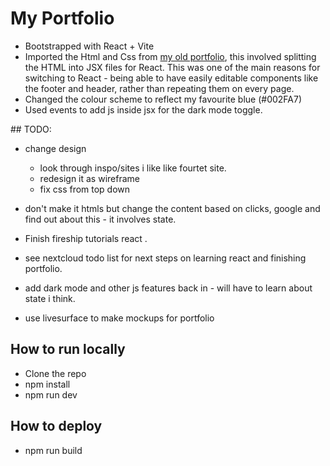 # My Portfolio

- Bootstrapped with React + Vite
- Imported the Html and Css from [my old portfolio](https://github.com/jones58/portfolio), this involved splitting the HTML into JSX files for React. This was one of the main reasons for switching to React - being able to have easily editable components like the footer and header, rather than repeating them on every page.
- Changed the colour scheme to reflect my favourite blue (#002FA7)
- Used events to add js inside jsx for the dark mode toggle.

## TODO:

- change design

  - look through inspo/sites i like like fourtet site.
  - redesign it as wireframe
  - fix css from top down

- don't make it htmls but change the content based on clicks, google and find out about this - it involves state.
- Finish fireship tutorials react .
- see nextcloud todo list for next steps on learning react and finishing portfolio.
- add dark mode and other js features back in - will have to learn about state i think.
- use livesurface to make mockups for portfolio

## How to run locally

- Clone the repo
- npm install
- npm run dev

## How to deploy

- npm run build
